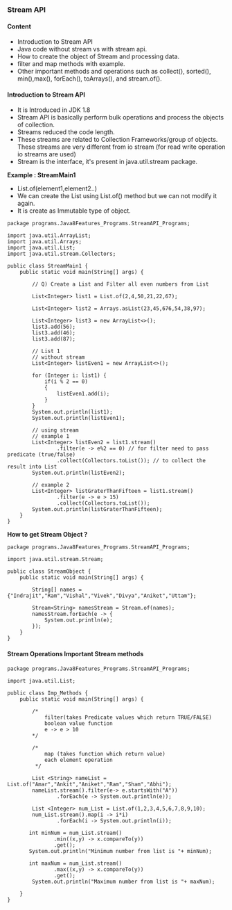 ### Stream API
#### Content  
- Introduction to Stream API
- Java code without stream vs with stream api.
- How to create the object of Stream and processing data.
- filter and map methods with example.
- Other important methods and operations such as collect(), sorted(), min(),max(), forEach(), toArrays(), and stream.of().

####  Introduction to Stream API
- It is Introduced in JDK 1.8
- Stream API is basically perform bulk operations and process the objects of collection.
- Streams reduced the code length.
- These streams are related to Collection Frameworks/group of objects. These streams are very different from io stream (for read write operation io streams are used)
- Stream is the interface, it's present in java.util.stream package.

**Example : StreamMain1**
- List.of(element1,element2..)
- We can create the List using List.of() method but we can not modify it again.
- It is create as Immutable type of object.
```
package programs.Java8Features_Programs.StreamAPI_Programs;

import java.util.ArrayList;
import java.util.Arrays;
import java.util.List;
import java.util.stream.Collectors;

public class StreamMain1 {
    public static void main(String[] args) {

        // Q) Create a List and Filter all even numbers from List

        List<Integer> list1 = List.of(2,4,50,21,22,67);

        List<Integer> list2 = Arrays.asList(23,45,676,54,38,97);

        List<Integer> list3 = new ArrayList<>();
        list3.add(56);
        list3.add(46);
        list3.add(87);

        // List 1
        // without stream
        List<Integer> listEven1 = new ArrayList<>();

        for (Integer i: list1) {
            if(i % 2 == 0)
            {
                listEven1.add(i);
            }
        }
        System.out.println(list1);
        System.out.println(listEven1);

        // using stream
        // example 1
        List<Integer> listEven2 = list1.stream()
                .filter(e -> e%2 == 0) // for filter need to pass predicate (true/false)
                .collect(Collectors.toList()); // to collect the result into List
        System.out.println(listEven2);

        // example 2
        List<Integer> listGraterThanFifteen = list1.stream()
                .filter(e -> e > 15)
                .collect(Collectors.toList());
        System.out.println(listGraterThanFifteen);
    }
}

```

**How to get Stream Object ?**
```
package programs.Java8Features_Programs.StreamAPI_Programs;

import java.util.stream.Stream;

public class StreamObject {
    public static void main(String[] args) {

        String[] names = {"Indrajit","Ram","Vishal","Vivek","Divya","Aniket","Uttam"};

        Stream<String> namesStream = Stream.of(names);
        namesStream.forEach(e -> {
            System.out.println(e);
        });
    }
}
```

#### Stream Operations Important Stream methods 
```
package programs.Java8Features_Programs.StreamAPI_Programs;

import java.util.List;

public class Imp_Methods {
    public static void main(String[] args) {

        /*
            filter(takes Predicate values which return TRUE/FALSE)
            boolean value function
            e -> e > 10
        */

        /*
            map (takes function which return value)
            each element operation
         */

        List <String> nameList = List.of("Amar","Ankit","Aniket","Ram","Sham","Abhi");
        nameList.stream().filter(e-> e.startsWith("A"))
                .forEach(e -> System.out.println(e));

        List <Integer> num_List = List.of(1,2,3,4,5,6,7,8,9,10);
        num_List.stream().map(i -> i*i)
                .forEach(i -> System.out.println(i));

       int minNum = num_List.stream()
               .min((x,y) -> x.compareTo(y))
               .get();
       System.out.println("Minimum number from list is "+ minNum);

       int maxNum = num_List.stream()
               .max((x,y) -> x.compareTo(y))
               .get();
        System.out.println("Maximum number from list is "+ maxNum);

    }
}
```